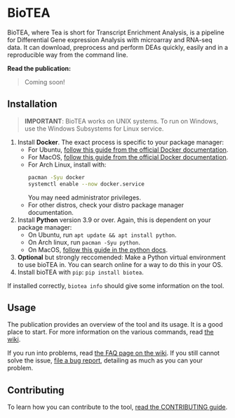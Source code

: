 # BioTEA
BioTEA, where Tea is short for Transcript Enrichment Analysis, is a pipeline for Differential Gene expression Analysis with microarray and RNA-seq data.
It can download, preprocess and perform DEAs quickly, easily and in a reproducible way from the command line.

**Read the publication:**
> Coming soon!

## Installation

> **IMPORTANT**: BioTEA works on UNIX systems. To run on Windows, use the Windows Subsystems for Linux service.

1. Install **Docker**. The exact process is specific to your package manager:
   - For Ubuntu, [follow this guide from the official Docker documentation](https://docs.docker.com/engine/install/ubuntu/).
   - For MacOS, [follow this guide from the official Docker documentation](https://docs.docker.com/desktop/mac/install/).
   - For Arch Linux, install with:
     ```zsh
     pacman -Syu docker
     systemctl enable --now docker.service
     ```
     You may need administrator privileges.
   - For other distros, check your distro package manager documentation.
2. Install **Python** version 3.9 or over. Again, this is dependent on your package manager:
   - On Ubuntu, run `apt update && apt install python`.
   - On Arch linux, run `pacman -Syu python`.
   - On MacOS, [follow this guide in the python docs](https://docs.python-guide.org/starting/install3/osx/).
3. **Optional** but strongly reccomended: Make a Python virtual environment to use bioTEA in. You can search online for a way to do this in your OS.
4. Install bioTEA with `pip`: `pip install biotea`.

If installed correctly, `biotea info` should give some information on the tool.

## Usage
The publication provides an overview of the tool and its usage. It is a good place to start. For more information on the various commands, read [the wiki](https://github.com/CMA-Lab/bioTEA/wiki).

If you run into problems, read [the FAQ page on the wiki](https://github.com/CMA-Lab/bioTEA/wiki). If you still cannot solve the issue, [file a bug report](https://github.com/CMA-Lab/bioTEA/issues/new), detailing as much as you can your problem.

## Contributing
To learn how you can contribute to the tool, [read the CONTRIBUTING guide](https://github.com/CMA-Lab/bioTEA/blob/main/CONTRIBUTING.md).
